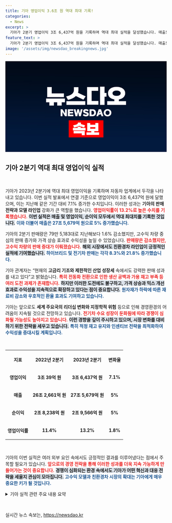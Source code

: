 ```yaml
---
title: 기아 영업이익 3.6조 원 역대 최대 기록!
categories:
  - News
excerpt: >
  기아가 2분기 영업이익 3조 6,437억 원을 기록하며 역대 최대 실적을 달성했습니다. 매출도 27조 5,679억 원으로 5% 증가! 판매량은 소폭 감소했지만, 고수익 차량 중심의 전략이 빛을 발했습니다. 기아의 성공 비결을 확인하세요!
feature_text: >
  기아가 2분기 영업이익 3조 6,437억 원을 기록하며 역대 최대 실적을 달성했습니다. 매출도 27조 5,679억 원으로 5% 증가! 판매량은 소폭 감소했지만, 고수익 차량 중심의 전략이 빛을 발했습니다. 기아의 성공 비결을 확인하세요!
image: '/assets/img/newsdao_breakingnews.jpg'
---
```


<p><img src="/assets/img/newsdao_breakingnews.jpg" alt="firstkoreanews 속보" /></p>

<h2 data-ke-size="size26">기아 2분기 역대 최대 영업이익 실적</h2>

<p data-ke-size="size16">&nbsp;</p>

<p>기아가 2023년 2분기에 역대 최대 영업이익을 기록하며 자동차 업계에서 두각을 나타내고 있습니다. 이번 실적 발표에서 연결 기준으로 영업이익이 3조 6,437억 원에 달했으며, 이는 지난해 같은 기간 대비 7.1% 증가한 수치입니다. 이러한 성과는 <strong>기아의 판매 전략과 모델 라인업</strong> 강화가 큰 역할을 했습니다. <b><span style="color: #ee2323;">영업이익률이 13.2%로 높은 수치를 기록했습니다.</span></b> <b><span style="background-color: #21538527;">이번 실적은 매출 및 영업이익, 순이익 모두에서 역대 최대치를 기록한 것입니다.</span></b> <b><span style="color: #1a5490;">이와 더불어 매출은 27조 5,679억 원으로 5% 증가했습니다.</span></b></p>

<p>기아의 2분기 판매량은 79만 5,183대로 지난해보다 1.6% 감소했지만, 고수익 차량 중심의 판매 증가와 가격 상승 효과로 수익성을 높일 수 있었습니다. <b><span style="color: #ee2323;">판매량은 감소했지만, 고수익 차량의 판매 증대가 이뤄졌습니다.</span></b> <b><span style="background-color: #21538527;">해외 시장에서도 친환경차 라인업이 긍정적인 실적에 기여했습니다.</span></b> <b><span style="color: #1a5490;">하이브리드 및 전기차 판매는 각각 8.3%와 21.8% 증가했습니다.</span></b></p>

<p>기아 관계자는 “현재의 <strong>고금리 기조와 제한적인 산업 성장세</strong> 속에서도 강력한 판매 성과를 내고 있다”고 밝혔습니다. <b><span style="color: #ee2323;">특히 전동화 전환으로 인한 생산 공백과 가용 재고 부족 등 여러 도전 과제가 존재합니다.</span></b> <b><span style="background-color: #21538527;">하지만 이러한 도전에도 불구하고, 가격 상승과 믹스 개선 효과로 수익성을 지속적으로 확장하고 있다는 점이 중요합니다.</span></b> <b><span style="color: #1a5490;">원자재가 하락에 따른 재료비 감소와 우호적인 환율 효과도 기여하고 있습니다.</span></b></p>

<p>기아는 앞으로도 <strong>세계 주요국의 리더십 변화와 지정학적 위험</strong> 등으로 인해 경영환경의 어려움이 지속될 것으로 전망하고 있습니다. <b><span style="color: #ee2323;">전기차 수요 성장이 둔화됨에 따라 경쟁이 심화될 가능성도 높아지고 있습니다.</span></b> <b><span style="background-color: #21538527;">이런 경향을 깊이 주시하고 있으며, 시장 변화를 대비하기 위한 전략을 세우고 있습니다.</span></b> <b><span style="color: #1a5490;">특히 적정 재고 유지와 인센티브 전략을 최적화하여 수익성을 증대시킬 계획입니다.</span></b></p>

<p data-ke-size="size16">&nbsp;</p>

<table style="width: 100%; border-collapse: collapse;">
  <tr>
    <th style="text-align: center; height: 50px;">지표</th>
    <th style="text-align: center; height: 50px;">2022년 2분기</th>
    <th style="text-align: center; height: 50px;">2023년 2분기</th>
    <th style="text-align: center; height: 50px;">변화율</th>
  </tr>
  <tr>
    <td style="text-align: center; height: 50px;"><b>영업이익</b></td>
    <td style="text-align: center; height: 17px;"><b>3조 39억 원</b></td>
    <td style="text-align: center; height: 17px;"><b>3조 6,437억 원</b></td>
    <td style="text-align: center; height: 17px;"><b>7.1%</b></td>
  </tr>
  <tr>
    <td style="text-align: center; height: 50px;"><b>매출</b></td>
    <td style="text-align: center; height: 17px;"><b>26조 2,661억 원</b></td>
    <td style="text-align: center; height: 17px;"><b>27조 5,679억 원</b></td>
    <td style="text-align: center; height: 17px;"><b>5%</b></td>
  </tr>
  <tr>
    <td style="text-align: center; height: 50px;"><b>순이익</b></td>
    <td style="text-align: center; height: 17px;"><b>2조 8,238억 원</b></td>
    <td style="text-align: center; height: 17px;"><b>2조 9,566억 원</b></td>
    <td style="text-align: center; height: 17px;"><b>5%</b></td>
  </tr>
  <tr>
    <td style="text-align: center; height: 50px;"><b>영업이익률</b></td>
    <td style="text-align: center; height: 17px;"><b>11.4%</b></td>
    <td style="text-align: center; height: 17px;"><b>13.2%</b></td>
    <td style="text-align: center; height: 17px;"><b>1.8%</b></td>
  </tr>
</table>

<p data-ke-size="size16">&nbsp;</p>

<p>기아의 이번 실적은 여러 외부 요인 속에서도 긍정적인 결과를 이루어냈다는 점에서 주목할 필요가 있습니다. <b><span style="color: #ee2323;">앞으로의 경영 전략을 통해 이러한 성과를 더욱 지속 가능하게 만들어가는 것이 중요합니다.</span></b> <b><span style="background-color: #21538527;">경쟁이 심화되는 환경 속에서도 기아가 어떤 혁신과 대응 전략을 세울지 관심이 모아집니다.</span></b> <b><span style="color: #1a5490;">고수익 모델과 친환경차 시장의 확대는 기아에게 매우 중요한 키가 될 것입니다.</span></b></p>

<p><details>
  <summary>기아 실적 관련 주요 내용 요약</summary>
  <ul>
    <li>영업이익: 3조 6,437억 원 (작년대비 7.1% 증가)</li>
    <li>매출: 27조 5,679억 원 (작년대비 5% 증가)</li>
    <li>순이익: 2조 9,566억 원 (작년대비 5% 증가)</li>
    <li>영업이익률: 13.2%</li>
    <li>친환경차 판매: 작년대비 8.3% 증가</li>
  </ul>
</details></p>

<p data-ke-size="size16">&nbsp;</p>
실시간 뉴스 속보는, <a href="https://newsdao.kr" rel="dofollow">https://newsdao.kr</a>


